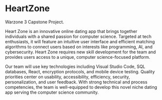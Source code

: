 # HeartZone
Warzone 3 Capstone Project.

Heart Zone is an innovative online dating app that brings together individuals with a shared passion for computer science. Targeted at tech enthusiasts, it will feature an intuitive user interface and efficient matching algorithms to connect users based on interests like programming, AI, and cybersecurity. Heart Zone requires new skill development for the team and provides users access to a unique, computer science-focused platform.

Our team will use  key technologies including Visual Studio Code, SQL databases, React, encryption protocols, and mobile device testing. Quality priorities center on usability, accessibility, efficiency, security, personalization, and user feedback. With strong technical and process competencies, the team is well-equipped to develop this novel niche dating app serving the computer science community.
